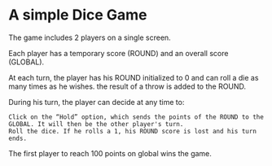 # A simple Dice Game

The game includes 2 players on a single screen.

Each player has a temporary score (ROUND) and an overall score (GLOBAL).

At each turn, the player has his ROUND initialized to 0 and can roll a die as many times as he wishes. the result of a throw is added to the ROUND.

During his turn, the player can decide at any time to:

    Click on the “Hold” option, which sends the points of the ROUND to the GLOBAL. It will then be the other player's turn.
    Roll the dice. If he rolls a 1, his ROUND score is lost and his turn ends.

The first player to reach 100 points on global wins the game.
